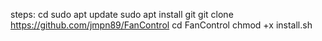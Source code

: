 steps:
cd
sudo apt update
sudo apt install git
git clone https://github.com/jmpn89/FanControl
cd FanControl
chmod +x install.sh
